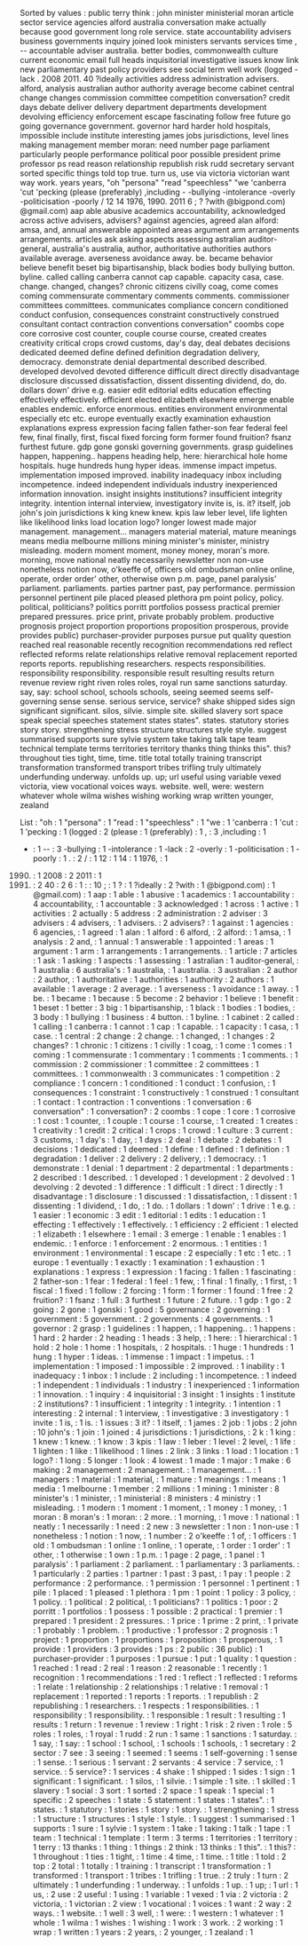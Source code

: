 Sorted by values :
public terry think : john minister ministerial moran article sector service agencies alford australia conversation make actually because good government long role service. state accountability advisers business governments inquiry joined look ministers servants services time , -- accountable adviser australia. better bodies, commonwealth culture current economic email full heads inquisitorial investigative issues know link new parliamentary past policy providers see social term well work (logged -lack . 2008 2011. 40 ?ideally activities address administration advisers. alford, analysis australian author authority average become cabinet central change changes commission committee competition conversation? credit days debate deliver delivery department departments development devolving efficiency enforcement escape fascinating follow free future go going governance government. governor hard harder hold hospitals, impossible include institute interesting james jobs jurisdictions, level lines making management member moran: need number page parliament particularly people performance political poor possible president prime professor ps read reason relationship republish risk rudd secretary servant sorted specific things told top true. turn us, use via victoria victorian want way work. years years, "oh "persona" "read "speechless" "we 'canberra 'cut 'pecking (please (preferably) ,including - -bullying -intolerance -overly -politicisation -poorly / 12 14 1976, 1990. 2011 6 ; ? ?with @bigpond.com) @gmail.com) aap able abusive academics accountability, acknowledged across active advisers, advisers? against agencies, agreed alan alford: amsa, and, annual answerable appointed areas argument arm arrangements arrangements. articles ask asking aspects assessing astralian auditor-general, australia's australia, author, authoritative authorities authors available average. averseness avoidance away. be. became behavior believe benefit beset big bipartisanship, black bodies body bullying button. byline. called calling canberra cannot cap capable. capacity casa, case. change. changed, changes? chronic citizens civilly coag, come comes coming commensurate commentary comments comments. commissioner committees committees. communicates compliance concern conditioned conduct confusion, consequences constraint constructively construed consultant contact contraction conventions conversation" coombs cope core corrosive cost counter, couple course course, created creates creativity critical crops crowd customs, day's day, deal debates decisions dedicated deemed define defined definition degradation delivery, democracy. demonstrate denial departmental described described. developed devolved devoted difference difficult direct directly disadvantage disclosure discussed dissatisfaction, dissent dissenting dividend, do, do. dollars down' drive e.g. easier edit editorial edits education effecting effectively effectively. efficient elected elizabeth elsewhere emerge enable enables endemic. enforce enormous. entities environment environmental especially etc etc. europe eventually exactly examination exhaustion explanations express expression facing fallen father-son fear federal feel few, final finally, first, fiscal fixed forcing form former found fruition? fsanz furthest future. gdp gone gonski governing governments. grasp guidelines happen, happening.. happens heading help, here: hierarchical hole home hospitals. huge hundreds hung hyper ideas. immense impact impetus. implementation imposed improved. inability inadequacy inbox including incompetence. indeed independent individuals industry inexperienced information innovation. insight insights institutions? insufficient integrity integrity. intention internal interview, investigatory invite is, is. it? itself, job john's join jurisdictions k king knew knew. kpis law leber level, life lighten like likelihood links load location logo? longer lowest made major management. management... managers material material, mature meanings means media melbourne millions mining minister's minister, ministry misleading. modern moment moment, money money, moran's more. morning, move national neatly necessarily newsletter non non-use nonetheless notion now, o'keeffe of, officers old ombudsman online online, operate, order order' other, otherwise own p.m. page, panel paralysis' parliament. parliaments. parties partner past, pay performance. permission personnel pertinent pile placed pleased plethora pm point policy, policy. political, politicians? politics porritt portfolios possess practical premier prepared pressures. price print, private probably problem. productive prognosis project proportion proportions proposition prosperous, provide provides public) purchaser-provider purposes pursue put quality question reached real reasonable recently recognition recommendations red reflect reflected reforms relate relationships relative removal replacement reported reports reports. republishing researchers. respects responsibilities. responsibility responsibility. responsible result resulting results return revenue review right riven roles roles, royal run same sanctions saturday. say, say: school school, schools schools, seeing seemed seems self-governing sense sense. serious service, service? shake shipped sides sign significant significant. silos, silvie. simple site. skilled slavery sort space speak special speeches statement states states". states. statutory stories story story. strengthening stress structure structures style style. suggest summarised supports sure sylvie system take taking talk tape team technical template terms territories territory thanks thing thinks this". this? throughout ties tight, time, time. title total totally training transcript transformation transformed transport tribes trifling truly ultimately underfunding underway. unfolds up. up; url useful using variable vexed victoria, view vocational voices ways. website. well, were: western whatever whole wilma wishes wishing working wrap written younger, zealand 

List :
"oh : 1
"persona" : 1
"read : 1
"speechless" : 1
"we : 1
'canberra : 1
'cut : 1
'pecking : 1
(logged : 2
(please : 1
(preferably) : 1
, : 3
,including : 1
- : 1
-- : 3
-bullying : 1
-intolerance : 1
-lack : 2
-overly : 1
-politicisation : 1
-poorly : 1
. : 2
/ : 1
12 : 1
14 : 1
1976, : 1
1990. : 1
2008 : 2
2011 : 1
2011. : 2
40 : 2
6 : 1
: : 10
; : 1
? : 1
?ideally : 2
?with : 1
@bigpond.com) : 1
@gmail.com) : 1
aap : 1
able : 1
abusive : 1
academics : 1
accountability : 4
accountability, : 1
accountable : 3
acknowledged : 1
across : 1
active : 1
activities : 2
actually : 5
address : 2
administration : 2
adviser : 3
advisers : 4
advisers, : 1
advisers. : 2
advisers? : 1
against : 1
agencies : 6
agencies, : 1
agreed : 1
alan : 1
alford : 6
alford, : 2
alford: : 1
amsa, : 1
analysis : 2
and, : 1
annual : 1
answerable : 1
appointed : 1
areas : 1
argument : 1
arm : 1
arrangements : 1
arrangements. : 1
article : 7
articles : 1
ask : 1
asking : 1
aspects : 1
assessing : 1
astralian : 1
auditor-general, : 1
australia : 6
australia's : 1
australia, : 1
australia. : 3
australian : 2
author : 2
author, : 1
authoritative : 1
authorities : 1
authority : 2
authors : 1
available : 1
average : 2
average. : 1
averseness : 1
avoidance : 1
away. : 1
be. : 1
became : 1
because : 5
become : 2
behavior : 1
believe : 1
benefit : 1
beset : 1
better : 3
big : 1
bipartisanship, : 1
black : 1
bodies : 1
bodies, : 3
body : 1
bullying : 1
business : 4
button. : 1
byline. : 1
cabinet : 2
called : 1
calling : 1
canberra : 1
cannot : 1
cap : 1
capable. : 1
capacity : 1
casa, : 1
case. : 1
central : 2
change : 2
change. : 1
changed, : 1
changes : 2
changes? : 1
chronic : 1
citizens : 1
civilly : 1
coag, : 1
come : 1
comes : 1
coming : 1
commensurate : 1
commentary : 1
comments : 1
comments. : 1
commission : 2
commissioner : 1
committee : 2
committees : 1
committees. : 1
commonwealth : 3
communicates : 1
competition : 2
compliance : 1
concern : 1
conditioned : 1
conduct : 1
confusion, : 1
consequences : 1
constraint : 1
constructively : 1
construed : 1
consultant : 1
contact : 1
contraction : 1
conventions : 1
conversation : 6
conversation" : 1
conversation? : 2
coombs : 1
cope : 1
core : 1
corrosive : 1
cost : 1
counter, : 1
couple : 1
course : 1
course, : 1
created : 1
creates : 1
creativity : 1
credit : 2
critical : 1
crops : 1
crowd : 1
culture : 3
current : 3
customs, : 1
day's : 1
day, : 1
days : 2
deal : 1
debate : 2
debates : 1
decisions : 1
dedicated : 1
deemed : 1
define : 1
defined : 1
definition : 1
degradation : 1
deliver : 2
delivery : 2
delivery, : 1
democracy. : 1
demonstrate : 1
denial : 1
department : 2
departmental : 1
departments : 2
described : 1
described. : 1
developed : 1
development : 2
devolved : 1
devolving : 2
devoted : 1
difference : 1
difficult : 1
direct : 1
directly : 1
disadvantage : 1
disclosure : 1
discussed : 1
dissatisfaction, : 1
dissent : 1
dissenting : 1
dividend, : 1
do, : 1
do. : 1
dollars : 1
down' : 1
drive : 1
e.g. : 1
easier : 1
economic : 3
edit : 1
editorial : 1
edits : 1
education : 1
effecting : 1
effectively : 1
effectively. : 1
efficiency : 2
efficient : 1
elected : 1
elizabeth : 1
elsewhere : 1
email : 3
emerge : 1
enable : 1
enables : 1
endemic. : 1
enforce : 1
enforcement : 2
enormous. : 1
entities : 1
environment : 1
environmental : 1
escape : 2
especially : 1
etc : 1
etc. : 1
europe : 1
eventually : 1
exactly : 1
examination : 1
exhaustion : 1
explanations : 1
express : 1
expression : 1
facing : 1
fallen : 1
fascinating : 2
father-son : 1
fear : 1
federal : 1
feel : 1
few, : 1
final : 1
finally, : 1
first, : 1
fiscal : 1
fixed : 1
follow : 2
forcing : 1
form : 1
former : 1
found : 1
free : 2
fruition? : 1
fsanz : 1
full : 3
furthest : 1
future : 2
future. : 1
gdp : 1
go : 2
going : 2
gone : 1
gonski : 1
good : 5
governance : 2
governing : 1
government : 5
government. : 2
governments : 4
governments. : 1
governor : 2
grasp : 1
guidelines : 1
happen, : 1
happening.. : 1
happens : 1
hard : 2
harder : 2
heading : 1
heads : 3
help, : 1
here: : 1
hierarchical : 1
hold : 2
hole : 1
home : 1
hospitals, : 2
hospitals. : 1
huge : 1
hundreds : 1
hung : 1
hyper : 1
ideas. : 1
immense : 1
impact : 1
impetus. : 1
implementation : 1
imposed : 1
impossible : 2
improved. : 1
inability : 1
inadequacy : 1
inbox : 1
include : 2
including : 1
incompetence. : 1
indeed : 1
independent : 1
individuals : 1
industry : 1
inexperienced : 1
information : 1
innovation. : 1
inquiry : 4
inquisitorial : 3
insight : 1
insights : 1
institute : 2
institutions? : 1
insufficient : 1
integrity : 1
integrity. : 1
intention : 1
interesting : 2
internal : 1
interview, : 1
investigative : 3
investigatory : 1
invite : 1
is, : 1
is. : 1
issues : 3
it? : 1
itself, : 1
james : 2
job : 1
jobs : 2
john : 10
john's : 1
join : 1
joined : 4
jurisdictions : 1
jurisdictions, : 2
k : 1
king : 1
knew : 1
knew. : 1
know : 3
kpis : 1
law : 1
leber : 1
level : 2
level, : 1
life : 1
lighten : 1
like : 1
likelihood : 1
lines : 2
link : 3
links : 1
load : 1
location : 1
logo? : 1
long : 5
longer : 1
look : 4
lowest : 1
made : 1
major : 1
make : 6
making : 2
management : 2
management. : 1
management... : 1
managers : 1
material : 1
material, : 1
mature : 1
meanings : 1
means : 1
media : 1
melbourne : 1
member : 2
millions : 1
mining : 1
minister : 8
minister's : 1
minister, : 1
ministerial : 8
ministers : 4
ministry : 1
misleading. : 1
modern : 1
moment : 1
moment, : 1
money : 1
money, : 1
moran : 8
moran's : 1
moran: : 2
more. : 1
morning, : 1
move : 1
national : 1
neatly : 1
necessarily : 1
need : 2
new : 3
newsletter : 1
non : 1
non-use : 1
nonetheless : 1
notion : 1
now, : 1
number : 2
o'keeffe : 1
of, : 1
officers : 1
old : 1
ombudsman : 1
online : 1
online, : 1
operate, : 1
order : 1
order' : 1
other, : 1
otherwise : 1
own : 1
p.m. : 1
page : 2
page, : 1
panel : 1
paralysis' : 1
parliament : 2
parliament. : 1
parliamentary : 3
parliaments. : 1
particularly : 2
parties : 1
partner : 1
past : 3
past, : 1
pay : 1
people : 2
performance : 2
performance. : 1
permission : 1
personnel : 1
pertinent : 1
pile : 1
placed : 1
pleased : 1
plethora : 1
pm : 1
point : 1
policy : 3
policy, : 1
policy. : 1
political : 2
political, : 1
politicians? : 1
politics : 1
poor : 2
porritt : 1
portfolios : 1
possess : 1
possible : 2
practical : 1
premier : 1
prepared : 1
president : 2
pressures. : 1
price : 1
prime : 2
print, : 1
private : 1
probably : 1
problem. : 1
productive : 1
professor : 2
prognosis : 1
project : 1
proportion : 1
proportions : 1
proposition : 1
prosperous, : 1
provide : 1
providers : 3
provides : 1
ps : 2
public : 36
public) : 1
purchaser-provider : 1
purposes : 1
pursue : 1
put : 1
quality : 1
question : 1
reached : 1
read : 2
real : 1
reason : 2
reasonable : 1
recently : 1
recognition : 1
recommendations : 1
red : 1
reflect : 1
reflected : 1
reforms : 1
relate : 1
relationship : 2
relationships : 1
relative : 1
removal : 1
replacement : 1
reported : 1
reports : 1
reports. : 1
republish : 2
republishing : 1
researchers. : 1
respects : 1
responsibilities. : 1
responsibility : 1
responsibility. : 1
responsible : 1
result : 1
resulting : 1
results : 1
return : 1
revenue : 1
review : 1
right : 1
risk : 2
riven : 1
role : 5
roles : 1
roles, : 1
royal : 1
rudd : 2
run : 1
same : 1
sanctions : 1
saturday. : 1
say, : 1
say: : 1
school : 1
school, : 1
schools : 1
schools, : 1
secretary : 2
sector : 7
see : 3
seeing : 1
seemed : 1
seems : 1
self-governing : 1
sense : 1
sense. : 1
serious : 1
servant : 2
servants : 4
service : 7
service, : 1
service. : 5
service? : 1
services : 4
shake : 1
shipped : 1
sides : 1
sign : 1
significant : 1
significant. : 1
silos, : 1
silvie. : 1
simple : 1
site. : 1
skilled : 1
slavery : 1
social : 3
sort : 1
sorted : 2
space : 1
speak : 1
special : 1
specific : 2
speeches : 1
state : 5
statement : 1
states : 1
states". : 1
states. : 1
statutory : 1
stories : 1
story : 1
story. : 1
strengthening : 1
stress : 1
structure : 1
structures : 1
style : 1
style. : 1
suggest : 1
summarised : 1
supports : 1
sure : 1
sylvie : 1
system : 1
take : 1
taking : 1
talk : 1
tape : 1
team : 1
technical : 1
template : 1
term : 3
terms : 1
territories : 1
territory : 1
terry : 13
thanks : 1
thing : 1
things : 2
think : 13
thinks : 1
this". : 1
this? : 1
throughout : 1
ties : 1
tight, : 1
time : 4
time, : 1
time. : 1
title : 1
told : 2
top : 2
total : 1
totally : 1
training : 1
transcript : 1
transformation : 1
transformed : 1
transport : 1
tribes : 1
trifling : 1
true. : 2
truly : 1
turn : 2
ultimately : 1
underfunding : 1
underway. : 1
unfolds : 1
up. : 1
up; : 1
url : 1
us, : 2
use : 2
useful : 1
using : 1
variable : 1
vexed : 1
via : 2
victoria : 2
victoria, : 1
victorian : 2
view : 1
vocational : 1
voices : 1
want : 2
way : 2
ways. : 1
website. : 1
well : 3
well, : 1
were: : 1
western : 1
whatever : 1
whole : 1
wilma : 1
wishes : 1
wishing : 1
work : 3
work. : 2
working : 1
wrap : 1
written : 1
years : 2
years, : 2
younger, : 1
zealand : 1
